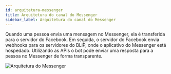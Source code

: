 ```yaml
---
id: arquitetura-messenger
title: Arquitetura do canal do Messenger
sidebar_label: Arquitetura do canal do Messenger
---
```


Quando uma pessoa envia uma mensagem no Messenger, ela é transferida para o servidor do Facebook. Em seguida, o servidor do Facebook envia webhooks para os servidores do BLiP, onde o aplicativo do Messenger está hospedado. Utilizando as APIs o bot pode enviar uma resposta para a pessoa no Messenger de forma transparente.

![Arquitetura do Messenger](/img/channels/messenger/arquitetura-messenger-1.png)